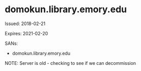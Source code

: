 # domokun.library.emory.edu

Issued: 2018-02-21

Expires: 2021-02-20

SANs:
- domokun.library.emory.edu

NOTE: Server is old - checking to see if we can decommission
